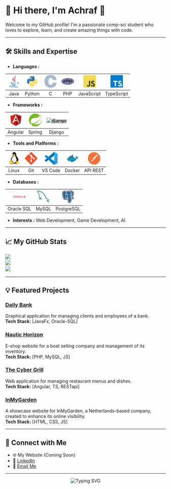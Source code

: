 # 🌟 Hi there, I'm Achraf 👋

Welcome to my GitHub profile! I'm a passionate comp-sci student who loves to explore, learn, and create amazing things with code.

---

## 🛠️ Skills and Expertise

- **Languages :**

| [<img src="https://raw.githubusercontent.com/devicons/devicon/master/icons/java/java-original.svg" alt="java" width="40" height="40">](https://www.java.com) | [<img src="https://raw.githubusercontent.com/devicons/devicon/master/icons/python/python-original.svg" alt="python" width="40" height="40">](https://www.python.org) | [<img src="https://raw.githubusercontent.com/devicons/devicon/master/icons/c/c-original.svg" alt="c" width="40" height="40">](https://www.cprogramming.com) | [<img src="https://raw.githubusercontent.com/devicons/devicon/master/icons/php/php-original.svg" alt="php" width="40" height="40">](https://www.php.net) | [<img src="https://raw.githubusercontent.com/devicons/devicon/master/icons/javascript/javascript-original.svg" alt="javascript" width="40" height="40">](https://developer.mozilla.org/en-US/docs/Web/JavaScript) | [<img src="https://raw.githubusercontent.com/devicons/devicon/master/icons/typescript/typescript-original.svg" alt="typescript" width="40" height="40">](https://www.typescriptlang.org) |
|:---:|:---:|:---:|:---:|:---:|:---:|
| Java | Python | C | PHP | JavaScript | TypeScript |

- **Frameworks :**

| [<img src="https://raw.githubusercontent.com/devicons/devicon/master/icons/angularjs/angularjs-original.svg" alt="angular" width="40" height="40">](https://angular.io) | [<img src="https://raw.githubusercontent.com/devicons/devicon/master/icons/spring/spring-original.svg" alt="spring" width="40" height="40">](https://spring.io) | [<img src="https://cdn.jsdelivr.net/gh/devicons/devicon/icons/django/django-plain.svg" alt="django" width="40" height="40">](https://www.djangoproject.com) | 
|:---:|:---:|:---:|
| Angular | Spring | Django |

- **Tools and Platforms :**

| [<img src="https://raw.githubusercontent.com/devicons/devicon/master/icons/linux/linux-original.svg" alt="linux" width="40" height="40">](https://www.linux.org) | [<img src="https://raw.githubusercontent.com/devicons/devicon/master/icons/git/git-original.svg" alt="git" width="40" height="40">](https://git-scm.com) | [<img src="https://raw.githubusercontent.com/devicons/devicon/master/icons/vscode/vscode-original.svg" alt="vscode" width="40" height="40">](https://code.visualstudio.com) | [<img src="https://raw.githubusercontent.com/devicons/devicon/master/icons/docker/docker-original.svg" alt="docker" width="40" height="40">](https://www.docker.com) | [<img src="https://raw.githubusercontent.com/devicons/devicon/master/icons/postman/postman-original.svg" alt="rest" width="40" height="40">](https://www.postman.com) |
|:---:|:---:|:---:|:---:|:---:|
| Linux | Git | VS Code | Docker | API REST |

- **Databases :**

| [<img src="https://raw.githubusercontent.com/devicons/devicon/master/icons/oracle/oracle-original.svg" alt="oracle-sql" width="40" height="40">](https://www.oracle.com/database/) | [<img src="https://raw.githubusercontent.com/devicons/devicon/master/icons/mysql/mysql-original.svg" alt="mysql" width="40" height="40">](https://www.mysql.com) | [<img src="https://raw.githubusercontent.com/devicons/devicon/master/icons/postgresql/postgresql-original.svg" alt="postgresql" width="40" height="40">](https://www.postgresql.org) |
|:---:|:---:|:---:|
| Oracle SQL | MySQL | PostgreSQL |

- **Interests :** Web Development, Game Development, AI.

---

## 📈 My GitHub Stats

<p>
  <img src="https://github-readme-stats.vercel.app/api?username=AchrafAmeri&show_icons=true&theme=radical&hide_border=true" width="50%" /><br>
  <img src="https://github-readme-stats.vercel.app/api/top-langs/?username=AchrafAmeri&theme=radical&hide_border=true" width="50%" /><br>
  <img src="https://github-profile-trophy.vercel.app/?username=AchrafAmeri&theme=radical&no-frame=true&row=1&column=3" width="50%" />
</p>

---

## 💡 Featured Projects

### [Daily Bank](https://github.com/IUT-Blagnac/sae2-01-devapp-2024-sae-2a3)
Graphical application for managing clients and employees of a bank.  
**Tech Stack:** [JavaFx, Oracle-SQL]

### [Nautic Horizon](https://github.com/IUT-Blagnac/sae-3-01-devapp-2024-2025-G2A-9)
E-shop website for a boat selling company and management of its inventory.  
**Tech Stack:** [PHP, MySQL, JS]

### [The Cyber Grill](https://github.com/AchrafAmeri/Projet-Angular-S4-2025)
Web application for managing restaurant menus and dishes.  
**Tech Stack:** [Angular, TS, RESTapi]

### [InMyGarden](https://github.com/AchrafAmeri/InMyGarden-WS)
A showcase website for InMyGarden, a Netherlands-based company, created to enhance its online visibility.  
**Tech Stack:** [HTML, CSS, JS]

---

## 🤝 Connect with Me

- 🌐 My Website (Coming Soon)
- 💼 [LinkedIn](https://linkedin.com/in/achraf-ameri)
- 📧 [Email Me](mailto:mohammed.ameri@etu.univ-tlse2.fr)

---

<p align="center">
  <img src="https://readme-typing-svg.demolab.com?font=Fira+Code&size=24&duration=4000&pause=1000&color=F75C7E&center=true&vCenter=true&width=450&lines=Thanks+for+visiting+my+profile!;Have+a+Nice+Day!" alt="Typing SVG">
</p>

